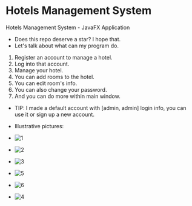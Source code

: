 # Hotels Management System
Hotels Management System - JavaFX Application
* Does this repo deserve a star? I hope that.
* Let's talk about what can my program do.
1. Register an account to manage a hotel.
2. Log into that account.
3. Manage your hotel.
4. You can add rooms to the hotel.
5. You can edit room's info.
6. You can also change your password.
7. And you can do more within main window.
* TIP: I made a default account with [admin, admin] login info, you can use it or sign up a new account.

* Illustrative pictures:
* ![1](https://user-images.githubusercontent.com/73291969/119967024-9af99b00-bfb4-11eb-9bc2-ae9ffc4fba2c.png)
* ![2](https://user-images.githubusercontent.com/73291969/119967283-dac08280-bfb4-11eb-85cd-a97a7ade87ca.png)
* ![3](https://user-images.githubusercontent.com/73291969/119967319-e57b1780-bfb4-11eb-88d7-50e1b4d043f0.png)
* ![5](https://user-images.githubusercontent.com/73291969/119967349-ef9d1600-bfb4-11eb-9596-58b62d37ad01.png)
* ![6](https://user-images.githubusercontent.com/73291969/119967366-f4fa6080-bfb4-11eb-8378-96c5ef76dd5c.png)
* ![4](https://user-images.githubusercontent.com/73291969/119967399-fb88d800-bfb4-11eb-881d-a90a05652193.png)

